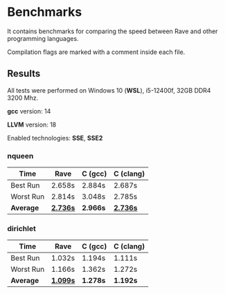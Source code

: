 # Benchmarks

It contains benchmarks for comparing the speed between Rave and other programming languages.

Compilation flags are marked with a comment inside each file.

## Results

All tests were performed on Windows 10 (**WSL**), i5-12400f, 32GB DDR4 3200 Mhz.

**gcc** version: 14

**LLVM** version: 18

Enabled technologies: **SSE**, **SSE2**

### nqueen

| Time | Rave | C (gcc) | C (clang) |
| ---- | ---- | ------- | --------- |
| Best Run | 2.658s | 2.884s | 2.687s |
| Worst Run | 2.814s | 3.048s | 2.785s |
| **Average** | <ins>**2.736s**</ins> | **2.966s** | <ins>**2.736s**</ins> |

### dirichlet

| Time | Rave | C (gcc) | C (clang) |
| ---- | ---- | ------- | --------- |
| Best Run | 1.032s | 1.194s | 1.111s |
| Worst Run | 1.166s | 1.362s | 1.272s |
| **Average** | <ins>**1.099s**</ins> | **1.278s** | **1.192s** |
